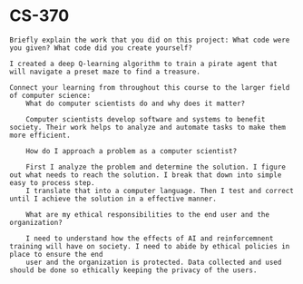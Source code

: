 # CS-370

    Briefly explain the work that you did on this project: What code were you given? What code did you create yourself?
    
    I created a deep Q-learning algorithm to train a pirate agent that will navigate a preset maze to find a treasure. 
    
    Connect your learning from throughout this course to the larger field of computer science:
        What do computer scientists do and why does it matter?

        Computer scientists develop software and systems to benefit society. Their work helps to analyze and automate tasks to make them more efficient.
        
        How do I approach a problem as a computer scientist?

        First I analyze the problem and determine the solution. I figure out what needs to reach the solution. I break that down into simple easy to process step.
        I translate that into a computer language. Then I test and correct until I achieve the solution in a effective manner.
        
        What are my ethical responsibilities to the end user and the organization?

        I need to understand how the effects of AI and reinforcemnent training will have on society. I need to abide by ethical policies in place to ensure the end
        user and the organization is protected. Data collected and used should be done so ethically keeping the privacy of the users.

        
